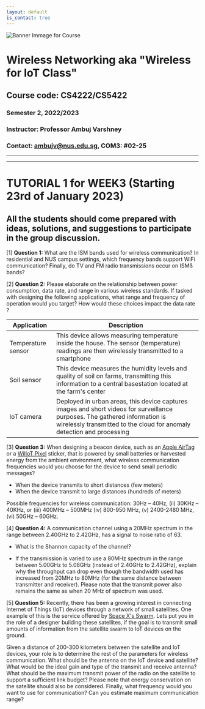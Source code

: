 ```yaml
---
layout: default
is_contact: true
---
```


![Banner Immage for Course](cs4222_banner.png)  

# Wireless Networking aka "Wireless for IoT Class"
## Course code: CS4222/CS5422  
### Semester 2, 2022/2023
### Instructor: Professor Ambuj Varshney
### Contact: [ambujv@nus.edu.sg](mailto:ambujv@nus.edu.sg), COM3: #02-25     

----
****

# TUTORIAL 1 for WEEK3 (Starting 23rd of January 2023)

## All the students should come prepared with ideas, solutions, and suggestions to participate in the group discussion.

[1] **Question 1:** What are the ISM  bands used for wireless communication? In residential and NUS campus settings, which frequency bands support WiFi communication? Finally, do TV and FM radio transmissions occur on ISMß bands?

[2] **Question 2:** Please elaborate on the relationship between power consumption, data rate, and range in various wireless standards. If tasked with designing the following applications, what range and frequency of operation would you target? How would these choices impact the data rate ?

| Application | Description|
|-------|--------|
| Temperature sensor| This device allows measuring temperature inside the house. The sensor (temperature) readings are then  wirelessly transmitted to a smartphone | 
| Soil sensor | This device measures the humidity levels and quality of soil on farms, transmitting this information to a central basestation located at the farm's center| 
| IoT camera | Deployed in urban areas, this device captures images and short videos for surveillance purposes. The gathered information is wirelessly transmitted to the cloud for anomaly detection and processing | 


[3] **Question 3:** When designing a beacon device, such as an [Apple AirTag](https://www.apple.com/sg/airtag/) or a [WilIoT Pixel](https://www.wiliot.com/product/iot-pixel) sticker, that is powered by small batteries or harvested energy from the ambient environment, what wireless communication frequencies would you choose for the device to send small periodic messages?  

* When the device transmits to short distances (few meters)
* When the device transmit to large distances (hundreds of meters)

Possible frequencies for wireless communication: 30Hz – 40Hz, (ii) 30KHz – 40KHz, or (iii) 400MHz – 500MHz (iv) 800-950 MHz, (v) 2400-2480 MHz, (vi) 50GHz – 60GHz.

[4] **Question 4:** A communication channel using a 20MHz spectrum in the range between 2.40GHz to 2.42GHz, has a signal to noise ratio of 63.

* What is the Shannon capacity of the channel?

* If the transmission is varied to use a 80MHz spectrum in the range between 5.00GHz to 5.08GHz (instead of 2.40GHz to 2.42GHz), explain why the throughput can drop even though the bandwidth used has increased from 20MHz to 80MHz (for the same distance between transmitter and receiver). Please note that the transmit power also remains the same as when 20 MHz of spectrum was used.

[5] **Question 5:**  Recently, there has been a growing interest in connecting Internet of Things (IoT) devices through a network of small satellites. One example of this is the service offered by [Space X's Swarm](https://swarm.space/). Lets put you in the role of a designer building these satellites, if the goal is to transmit small amounts of information from the satellite swarm to IoT devices on the ground. 

Given a distance of 200-300 kilometers between the satellite and IoT devices, your role is to determine the rest of the parameters for wireless communication. What should be the antenna on the IoT device and satellite? What would be the ideal gain and type of the transmit and receive antenna? What should be the maximum transmit power of the radio on the satellite to support a sufficient link budget? Please note that energy conservation on the satellite should also be considered. Finally, what frequency would you want to use for communication? Can you estimate maximum communication range?















